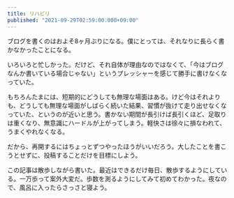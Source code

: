 ```yaml
---
title: リハビリ
published: "2021-09-29T02:59:00.000+09:00"
---
```


ブログを書くのはおよそ8ヶ月ぶりになる。僕にとっては、それなりに長らく書かなかったことになる。

いろいろと忙しかった。だけど、それ自体が理由なのではなくて、「今はブログなんか書いている場合じゃない」というプレッシャーを感じて勝手に書けなくなっていた。

もちろんたまには、短期的にどうしても無理な場面はある。けど今はそれよりも、どうしても無理な場面がしばらく続いた結果、習慣が抜けて走り出せなくなっていた、というのが近いと思う。書かない期間が長引けば長引くほど、足取りは重くなり、無意識にハードルが上がってしまう。軽快さは徐々に損なわれて、うまくやれなくなる。

だから、再開するにはちょっとずつやったほうがいいだろう。大したことを書こうとせずに、投稿することだけを目標にしよう。

この記事は散歩しながら書いた。最近はできるだけ毎日、散歩するようにしている。一万歩って案外大変だ。歩数を測るようにしてみて初めてわかった。夜なので、風呂に入ったらさっさと寝よう。

